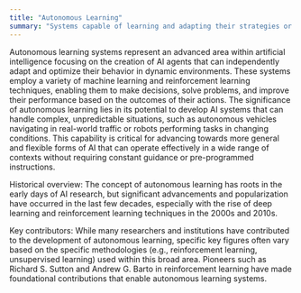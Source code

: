 ```yaml
---
title: "Autonomous Learning"
summary: "Systems capable of learning and adapting their strategies or knowledge without human intervention, based on their interactions with the environment."
---
```

Autonomous learning systems represent an advanced area within artificial intelligence focusing on the creation of AI agents that can independently adapt and optimize their behavior in dynamic environments. These systems employ a variety of machine learning and reinforcement learning techniques, enabling them to make decisions, solve problems, and improve their performance based on the outcomes of their actions. The significance of autonomous learning lies in its potential to develop AI systems that can handle complex, unpredictable situations, such as autonomous vehicles navigating in real-world traffic or robots performing tasks in changing conditions. This capability is critical for advancing towards more general and flexible forms of AI that can operate effectively in a wide range of contexts without requiring constant guidance or pre-programmed instructions.

Historical overview: The concept of autonomous learning has roots in the early days of AI research, but significant advancements and popularization have occurred in the last few decades, especially with the rise of deep learning and reinforcement learning techniques in the 2000s and 2010s.

Key contributors: While many researchers and institutions have contributed to the development of autonomous learning, specific key figures often vary based on the specific methodologies (e.g., reinforcement learning, unsupervised learning) used within this broad area. Pioneers such as Richard S. Sutton and Andrew G. Barto in reinforcement learning have made foundational contributions that enable autonomous learning systems.

